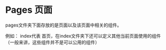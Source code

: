 # Pages 页面

pages文件夹下面存放的是页面以及该页面中相关的组件。

例如：
  index代表 首页，在index文件夹下还可以定义其他当前页面使用的组件（一般来讲，这些组件并不是可以公用的组件）
